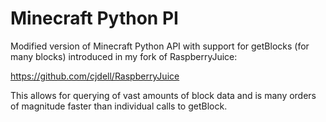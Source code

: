 Minecraft Python PI
===================

Modified version of Minecraft Python API with support for getBlocks (for many blocks) introduced in my fork of RaspberryJuice:

https://github.com/cjdell/RaspberryJuice

This allows for querying of vast amounts of block data and is many orders of magnitude faster than individual calls to getBlock.
